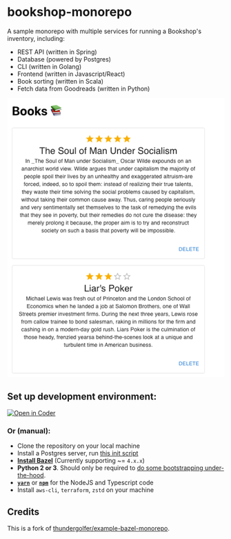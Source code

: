 # bookshop-monorepo

A sample monorepo with multiple services for running a Bookshop's inventory, including:
- REST API (written in Spring) 
- Database (powered by Postgres)
- CLI (written in Golang)
- Frontend (written in Javascript/React)
- Book sorting (written in Scala)
- Fetch data from Goodreads (written in Python)

![](./frontend/screenshot.png)


## Set up development environment:

[![Open in Coder](https://cdn.coder.com/embed-button.svg)](https://stable.cdr.dev/wac/build?template_oauth_service=github&template_url=https://github.com/bpmct/bookshop-monorepo&template_ref=main&template_filepath=.coder/coder.yaml)

### Or (manual):

- Clone the repository on your local machine
- Install a Postgres server, run [this init script](./infrastructure/aws//store-api/userdata.tpl)
- [**Install Bazel**](https://docs.bazel.build/versions/master/install.html) (Currently supporting ~= `4.x.x`)
- **Python 2 or 3**. Should only be required to [do some bootstrapping under-the-hood](https://github.com/bazelbuild/bazel/issues/8446).
- [**`yarn`**](https://yarnpkg.com/) or [**`npm`**](https://www.npmjs.com/) for the NodeJS and Typescript code
- Install `aws-cli`, `terraform`, `zstd` on your machine

## Credits

This is a fork of [thundergolfer/example-bazel-monorepo](https://github.comthundergolfer/example-bazel-monorepo).